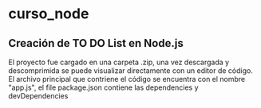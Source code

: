 # curso_node
## Creación de TO DO List en Node.js 
El proyecto fue cargado en una carpeta .zip, una vez descargada y descomprimida se puede visualizar directamente con un editor de código. 
El archivo principal que contriene el código se encuentra con el nombre "app.js", el file package.json contiene las dependencies y devDependencies

